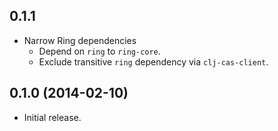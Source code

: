 ## 0.1.1
- Narrow Ring dependencies
  - Depend on `ring` to `ring-core`.
  - Exclude transitive `ring` dependency via `clj-cas-client`.

## 0.1.0 (2014-02-10)
- Initial release.
